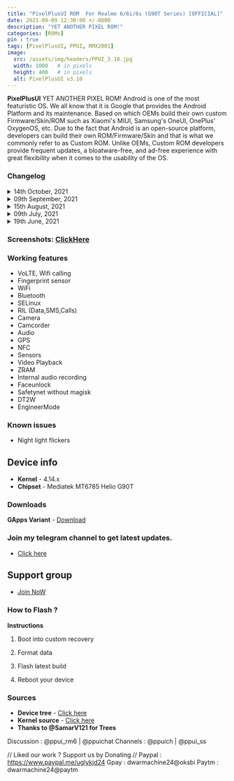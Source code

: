 ```yaml
---
title: "PixelPlusUI ROM  For Realme 6/6i/6s (G90T Series) [OFFICIAL]"
date: 2021-09-09 12:30:00 +/-0800
description: "YET ANOTHER PIXEL ROM!"
categories: [ROMs]
pin : true
tags: [PixelPlusUI, PPUI, RMX2001]
image:
  src: /assets/img/headers/PPUI_3.10.jpg
  width: 1000   # in pixels
  height: 400   # in pixels
  alt: PixelPlusUI v3.10
---
```


**PixelPlusUI** YET ANOTHER PIXEL ROM!
Android is one of the most featuristic OS. We all know that it is Google that provides the Android Platform and its maintenance. Based on which OEMs build their own custom Firmware/Skin/ROM such as Xiaomi's MIUI, Samsung's OneUI, OnePlus' OxygenOS, etc. Due to the fact that Android is an open-source platform, developers can build their own ROM/Firmware/Skin and that is what we commonly refer to as Custom ROM. Unlike OEMs, Custom ROM developers provide frequent updates, a bloatware-free, and ad-free experience with great flexibility when it comes to the usability of the OS.

### Changelog

<details>
<summary>14th October, 2021</summary>
<p><ul>
	<li>  Shipped with latest N.E.O.L.I.T kernel.</li>
	<li>  Compiled with clang 13.</li>
	<li>  Latest October ASB (android-11.0.0_r46)</li>	
	<li>  Fixed Safety Net Issues and by defalut it will pass</li>
	<li>  Some other improvements and bug fixes.</li>
	<li>  PixelPlusUI source upstream.</li>
</ul></p>
</details>

<details>
<summary>09th September, 2021</summary>
<p><ul>
<li> Shipped with N.E.O.L.I.T-V3 kernel.</li>
<li> Compiled with clang 13.</li>
<li> Latest September Patch Merged android-11.0.0_r43</li>
<li> Fixed Safety Net Issues and by defalut it will pass </li>
<li> Some other improvements and bug fixes.</li>
<li> PixelPlusUI source upstream.</li>
</ul></p>
</details>

<details>
<summary>15th August, 2021</summary>
<p><ul>
<li> Merged August ASB (android-11.0.0_r40).</li>
<li> Improved status bar padding.</li>
<li> Added Realme Dirac support.</li>
<li> Enhanced Stability and overall performance of device.</li>
<li> Misc Improvements.</li>
<li> Shipped with N.E.O.L.I.T-V2 kernel.</li>
<li> Added fps: indicator in FPS overaly.</li>
<li> PixelPlusUI source upstream.</li>
</ul></p>
</details>

<details>
<summary>09th July, 2021</summary>
<p><ul>
	<li>Merged July ASB (android-11.0.0_r38) </li>
	<li>Improved performance and some misc addition</li>
	<li>Source built kernel</li>
	<li>PixelPlusUI source upstream.</li>
	<li>Introduce Android 12 Style Switches</li>
	<li>Some misc addition</li>
</ul></p>
</details>

<details>
<summary>19th June, 2021</summary>
<p><ul>
	<li>Merged June ASB (android-11.0.0_r38) </li>
	<li>PixelPlusUI source upstream.</li>
	<li>Removed prebuilt apps added by me.</li>
	<li>Added performance profiles.</li>
	<li>Fixed Network Speed indicators on Status bar.</li>
	<li>Added GCam GO as prebuilt-app.</li>
    <li>Fixed boot animation in dark mode.</li>
	<li>Fixed blur</li>
	<li>Fixed FPS overlay in RealmeParts.</li>
	<li>Fixed audio in Wifi calls.</li>
	<li>Replaced GameMode with PerformanceProfile along with the addition of PowerSaving profile.</li>
    <li>Fixed fingerprint erased after reboot with or without magisk</li>
    <li>Improved performance and some misc addition</li>
</ul></p>
</details>

### Screenshots: [ClickHere](https://t.me/TheCloverly_Projects/345)

### Working features
* VoLTE, Wifi calling
* Fingerprint sensor
* WiFi
* Bluetooth
* SELinux
* RIL (Data,SMS,Calls)
* Camera
* Camcorder
* Audio
* GPS
* NFC
* Sensors
* Video Playback
* ZRAM
* Internal audio recording
* Faceunlock
* Safetynet without magisk
* DT2W
* EngineerMode

### Known issues
* Night light flickers

## Device info
* **Kernel** - 4.14.x
* **Chipset** - Mediatek MT6785 Helio G90T

### Downloads
**GApps Variant** - [Download](https://www.pling.com/p/1527593/#files-panel)

### Join my telegram channel to get latest updates.
* [Click here](https://t.me/TheCloverly_Releases)

## Support group
* [Join NoW](https://t.me/SriBalajiHub)

### How to Flash ?
**Instructions**

1) Boot into custom recovery 

2) Format data

3) Flash latest build

4) Reboot your device 

### Sources
* **Device tree** - [Click here](https://gitlab.com/sribalaji/device_realme_RMX2001)
* **Kernel source** - [Click here](https://github.com/ManshuTyagi/kernel_realme_RMX2001)
* **Thanks to @SamarV121 for Trees**

Discussion : @ppui_rm6 | @ppuichat 
Channels : @ppuich | @ppui_ss

// Liked our work ? Support us by Donating //
Paypal : https://www.paypal.me/uglykid24
Gpay : dwarmachine24@oksbi
Paytm : dwarmachine24@paytm